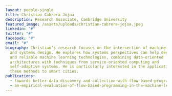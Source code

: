```yaml
---
layout: people-single
title: Christian Cabrera Jojoa
description: Research Associate, Cambridge University
featured_image: /assets/uploads/christian-cabrera-jojoa.jpeg
linkedin: "#"
twitter: "#"
facebook: "#"
email: "#"
biography: Christian’s research focuses on the intersection of machine learning
  and systems design. He explores how systems perspectives can help develop safe
  and reliable machine learning technologies, combining data-oriented
  architectures with techniques from service-oriented computing and
  self-adaptive systems. He is particularly interested in the application of
  these methods to smart cities.
publications:
  - towards-better-data-discovery-and-collection-with-flow-based-programming
  - an-empirical-evaluation-of-flow-based-programming-in-the-machine-learning-deployment-context
---
```

